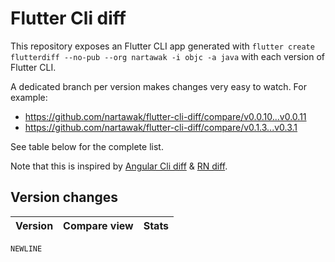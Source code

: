 # Flutter Cli diff

This repository exposes an Flutter CLI app generated with
`flutter create flutterdiff --no-pub --org nartawak -i objc -a java` with each version of Flutter CLI.

A dedicated branch per version makes changes very easy
to watch. For example:

* https://github.com/nartawak/flutter-cli-diff/compare/v0.0.10...v0.0.11
* https://github.com/nartawak/flutter-cli-diff/compare/v0.1.3...v0.3.1

See table below for the complete list.

Note that this is inspired by [Angular Cli diff](https://github.com/cexbrayat/angular-cli-diff) & [RN diff](https://github.com/ncuillery/rn-diff).

## Version changes

Version|Compare view|Stats
----|----|----
    NEWLINE
